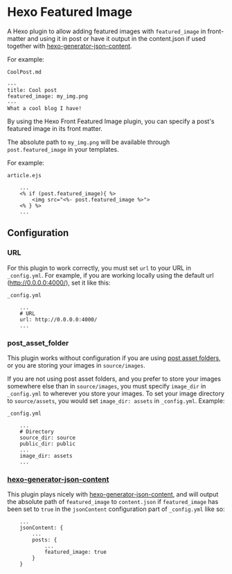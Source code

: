 # Hexo Featured Image

A Hexo plugin to allow adding featured images with `featured_image` in front-matter and using it in post or have it output in the content.json if used together with [hexo-generator-json-content](https://github.com/alexbruno/hexo-generator-json-content).

For example:

`CoolPost.md`

	---
	title: Cool post
	featured_image: my_img.png
	---
	What a cool blog I have!

By using the Hexo Front Featured Image plugin, you can specify a post's featured image in its front matter.


The absolute path to `my_img.png` will be available through `post.featured_image` in your templates.

For example:

`article.ejs`
```
	...
	<% if (post.featured_image){ %>
        <img src="<%- post.featured_image %>">
    <% } %>
    ...
```

## Configuration
### URL
For this plugin to work correctly, you must set `url` to your URL in `_config.yml`. For example, if you are working locally using the default url (http://0.0.0.0:4000/), set it like this:

`_config.yml`
```
	...
	# URL
    url: http://0.0.0.0:4000/
    ...
```
### post_asset_folder
This plugin works without configuration if you are using [post asset folders](https://hexo.io/docs/asset-folders.html), or you are storing your images in `source/images`.

If you are not using post asset folders, and you prefer to store your images somewhere else than in `source/images`, you must specify `image_dir` in `_config.yml` to wherever you store your images. To set your image directory to `source/assets`, you would set `image_dir: assets` in `_config.yml`. Example:

`_config.yml`
```
	...
	# Directory
    source_dir: source
	public_dir: public
    ...
    image_dir: assets
    ...
```

### [hexo-generator-json-content](https://github.com/alexbruno/hexo-generator-json-content)
This plugin plays nicely with [hexo-generator-json-content](https://github.com/alexbruno/hexo-generator-json-content), and will output the absolute path of `featured_image` to `content.json` if `featured_image` has been set to `true` in the `jsonContent` configuration part of `_config.yml` like so:
```
	...
    jsonContent: {
    	...
        posts: {
        	...
            featured_image: true
        }
    }
```
